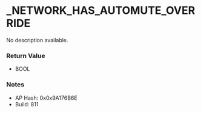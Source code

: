 # _NETWORK_HAS_AUTOMUTE_OVERRIDE

No description available.

### Return Value
* BOOL

### Notes
* AP Hash: 0x0x9A176B6E
* Build: 811

